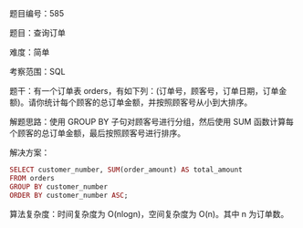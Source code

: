 题目编号：585

题目：查询订单

难度：简单

考察范围：SQL

题干：有一个订单表 orders，有如下列：(订单号，顾客号，订单日期，订单金额)。请你统计每个顾客的总订单金额，并按照顾客号从小到大排序。

解题思路：使用 GROUP BY 子句对顾客号进行分组，然后使用 SUM 函数计算每个顾客的总订单金额，最后按照顾客号进行排序。

解决方案：

```ruby
SELECT customer_number, SUM(order_amount) AS total_amount
FROM orders
GROUP BY customer_number
ORDER BY customer_number ASC;
```

算法复杂度：时间复杂度为 O(nlogn)，空间复杂度为 O(n)。其中 n 为订单数。